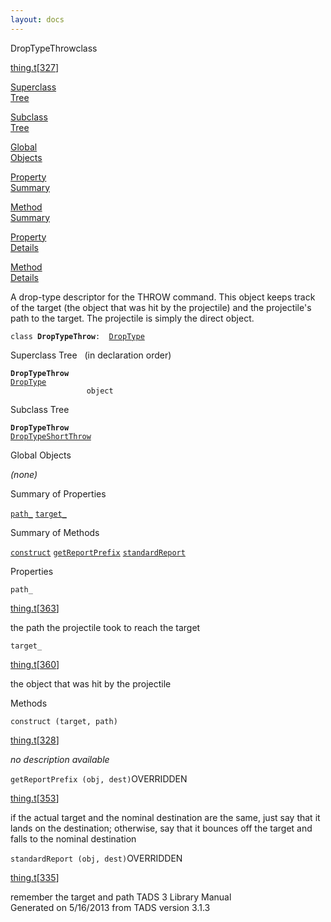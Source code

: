 ```yaml
---
layout: docs
---
```

<span class="title">DropTypeThrow</span><span class="type">class</span>

[thing.t](../file/thing.t.html)\[[327](../source/thing.t.html#327)\]

[Superclass  
Tree](#_SuperClassTree_)

[Subclass  
Tree](#_SubClassTree_)

[Global  
Objects](#_ObjectSummary_)

[Property  
Summary](#_PropSummary_)

[Method  
Summary](#_MethodSummary_)

[Property  
Details](#_Properties_)

[Method  
Details](#_Methods_)



A drop-type descriptor for the THROW command. This object keeps track of
the target (the object that was hit by the projectile) and the
projectile's path to the target. The projectile is simply the direct
object.

`class `**`DropTypeThrow`**` :   `[`DropType`](../object/DropType.html)



<span id="_SuperClassTree_"></span>



<span class="hdln">Superclass Tree</span>   (in declaration order)



**`DropTypeThrow`**  
[`DropType`](../object/DropType.html)  
`                 object`  
<span id="_SubClassTree_"></span>



<span class="hdln">Subclass Tree</span>  



**`DropTypeThrow`**  
[`DropTypeShortThrow`](../object/DropTypeShortThrow.html)  
<span id="_ObjectSummary_"></span>



<span class="hdln">Global Objects</span>  



*(none)* <span id="_PropSummary_"></span>



<span class="hdln">Summary of Properties</span>  



[`path_`](#path_) [`target_`](#target_)



<span id="_MethodSummary_"></span>



<span class="hdln">Summary of Methods</span>  



[`construct`](#construct) [`getReportPrefix`](#getReportPrefix) [`standardReport`](#standardReport)



<span id="_Properties_"></span>



<span class="hdln">Properties</span>  



<span id="path_"></span>

`path_`

[thing.t](../file/thing.t.html)\[[363](../source/thing.t.html#363)\]



the path the projectile took to reach the target



<span id="target_"></span>

`target_`

[thing.t](../file/thing.t.html)\[[360](../source/thing.t.html#360)\]



the object that was hit by the projectile



<span id="_Methods_"></span>



<span class="hdln">Methods</span>  



<span id="construct"></span>

`construct (target, path)`

[thing.t](../file/thing.t.html)\[[328](../source/thing.t.html#328)\]



*no description available*



<span id="getReportPrefix"></span>

`getReportPrefix (obj, dest)`<span class="rem">OVERRIDDEN</span>

[thing.t](../file/thing.t.html)\[[353](../source/thing.t.html#353)\]



if the actual target and the nominal destination are the same, just say
that it lands on the destination; otherwise, say that it bounces off the
target and falls to the nominal destination



<span id="standardReport"></span>

`standardReport (obj, dest)`<span class="rem">OVERRIDDEN</span>

[thing.t](../file/thing.t.html)\[[335](../source/thing.t.html#335)\]



remember the target and path
TADS 3 Library Manual  
Generated on 5/16/2013 from TADS version 3.1.3


